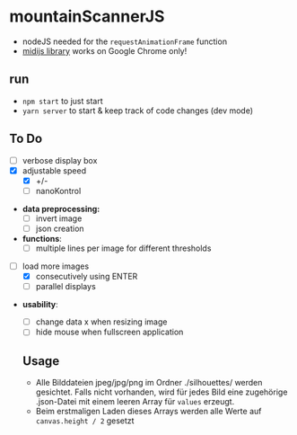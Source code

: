 # mountainScannerJS

- nodeJS needed for the `requestAnimationFrame` function
- [midijs library](https://webmidijs.org/docs/) works on Google Chrome only!

## run

- `npm start` to just start
- `yarn server` to start & keep track of code changes (dev mode)

## To Do

- [ ] verbose display box
- [x] adjustable speed
  - [x] +/-
  - [ ] nanoKontrol
- **data preprocessing:**
  - [ ] invert image
  - [ ] json creation
- **functions**:
  - [ ] multiple lines per image for different thresholds
- [ ] load more images
  - [x] consecutively using ENTER
  - [ ] parallel displays
- **usability**:
  - [ ] change data x when resizing image
  - [ ] hide mouse when fullscreen application

  ## Usage

  - Alle Bilddateien jpeg/jpg/png im Ordner ./silhouettes/ werden gesichtet. Falls nicht vorhanden, wird für jedes Bild eine zugehörige .json-Datei mit einem leeren Array für `values` erzeugt.
  - Beim erstmaligen Laden dieses Arrays werden alle Werte auf `canvas.height / 2` gesetzt